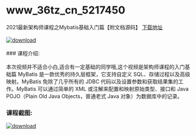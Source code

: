 # www_36tz_cn_5217450
2021最新架构师课程之Mybatis基础入门篇【附文档源码】
[下载地址](http://www.36tz.cn/article/5217450 "下载地址")
<br/></br>[![download](http://36tz.cn/muke_img/2021_01_1-20.png "下载地址")](http://www.36tz.cn/article/5217450 "下载地址")
<br/></br>### 课程介绍:<br/></br>本次视频并不适合小白,适合有一定基础的同学哦,这个视频是架构师课程的入门基础篇
MyBatis 是一款优秀的持久层框架，它支持自定义 SQL、存储过程以及高级映射。MyBatis 免除了几乎所有的 JDBC 代码以及设置参数和获取结果集的工作。MyBatis 可以通过简单的 XML 或注解来配置和映射原始类型、接口和 Java POJO（Plain Old Java Objects，普通老式 Java 对象）为数据库中的记录。

### 课程截图:
[![download](http://36tz.cn/muke_img/2021_01_2-24.png "下载地址")](http://www.36tz.cn/article/5217450 "下载地址")
